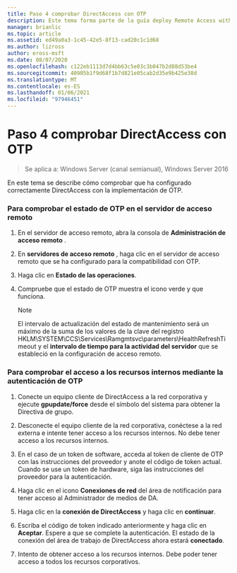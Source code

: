 ```yaml
---
title: Paso 4 comprobar DirectAccess con OTP
description: Este tema forma parte de la guía deploy Remote Access with OTP Authentication in Windows Server 2016.
manager: brianlic
ms.topic: article
ms.assetid: ed49a0a3-1c45-42e5-8f13-cad20c1c1d68
ms.author: lizross
author: eross-msft
ms.date: 08/07/2020
ms.openlocfilehash: c122eb1113d7d4bb63c5e03c3b047b2d88d53be4
ms.sourcegitcommit: 40905b1f9d68f1b7d821e05cab2d35e9b425e38d
ms.translationtype: MT
ms.contentlocale: es-ES
ms.lasthandoff: 01/06/2021
ms.locfileid: "97946451"
---
```

# <a name="step-4-verify-directaccess-with-otp"></a>Paso 4 comprobar DirectAccess con OTP

>Se aplica a: Windows Server (canal semianual), Windows Server 2016

En este tema se describe cómo comprobar que ha configurado correctamente DirectAccess con la implementación de OTP.

### <a name="to-verify-otp-health-on-the-remote-access-server"></a>Para comprobar el estado de OTP en el servidor de acceso remoto

1. En el servidor de acceso remoto, abra la consola de **Administración de acceso remoto** .

2. En **servidores de acceso remoto** , haga clic en el servidor de acceso remoto que se ha configurado para la compatibilidad con OTP.

3. Haga clic en **Estado de las operaciones**.

4. Compruebe que el estado de OTP muestra el icono verde y que funciona.

    > [!NOTE]
    > El intervalo de actualización del estado de mantenimiento será un máximo de la suma de los valores de la clave del registro HKLM\SYSTEM\CCS\Services\Ramgmtsvc\parameters\HealthRefreshTimeout y el **intervalo de tiempo para la actividad del servidor** que se estableció en la configuración de acceso remoto.

### <a name="to-verify-access-to-internal-resources-using-otp-authentication"></a>Para comprobar el acceso a los recursos internos mediante la autenticación de OTP

1.  Conecte un equipo cliente de DirectAccess a la red corporativa y ejecute **gpupdate/force** desde el símbolo del sistema para obtener la Directiva de grupo.

2.  Desconecte el equipo cliente de la red corporativa, conéctese a la red externa e intente tener acceso a los recursos internos. No debe tener acceso a los recursos internos.

3.  En el caso de un token de software, acceda al token de cliente de OTP con las instrucciones del proveedor y anote el código de token actual. Cuando se use un token de hardware, siga las instrucciones del proveedor para la autenticación.

4.  Haga clic en el icono **Conexiones de red** del área de notificación para tener acceso al Administrador de medios de DA.

5.  Haga clic en la **conexión de DirectAccess** y haga clic en **continuar**.

6.  Escriba el código de token indicado anteriormente y haga clic en **Aceptar**. Espere a que se complete la autenticación. El estado de la conexión del área de trabajo de DirectAccess ahora estará **conectado**.

7.  Intento de obtener acceso a los recursos internos. Debe poder tener acceso a todos los recursos corporativos.



